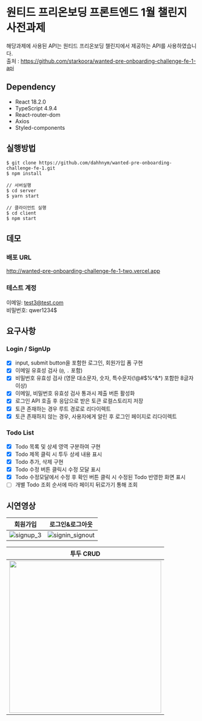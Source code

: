 # 원티드 프리온보딩 프론트엔드 1월 챌린지 사전과제

해당과제에 사용된 API는 원티드 프리온보딩 챌린지에서 제공하는 API를 사용하였습니다. <br>
출처 : https://github.com/starkoora/wanted-pre-onboarding-challenge-fe-1-api

## Dependency

- React 18.2.0
- TypeScript 4.9.4
- React-router-dom
- Axios
- Styled-components

## 실행방법

```
$ git clone https://github.com/dahhnym/wanted-pre-onboarding-challenge-fe-1.git
$ npm install

// 서버실행
$ cd server
$ yarn start

// 클라이언트 실행
$ cd client
$ npm start
```

## 데모

### 배포 URL

http://wanted-pre-onboarding-challenge-fe-1-two.vercel.app

### 테스트 계정

이메일: test3@test.com <br>
비밀번호: qwer1234$

## 요구사항

### Login / SignUp

- [x] input, submit button을 포함한 로그인, 회원가입 폼 구현
- [x] 이메일 유효성 검사 (`@`, `.` 포함)
- [x] 비밀번호 유효성 검사 (영문 대소문자, 숫자, 특수문자(!@#$%^&\*) 포함한 8글자 이상)
- [x] 이메일, 비밀번호 유효성 검사 통과시 제출 버튼 활성화
- [x] 로그인 API 호출 후 응답으로 받은 토큰 로컬스토리지 저장
- [x] 토큰 존재하는 경우 루트 경로로 리다이렉트
- [x] 토큰 존재하지 않는 경우, 사용자에게 알린 후 로그인 페이지로 리다이렉트

### Todo List

- [x] Todo 목록 및 상세 영역 구분하여 구현
- [x] Todo 제목 클릭 시 투두 상세 내용 표시
- [x] Todo 추가, 삭제 구현
- [x] Todo 수정 버튼 클릭시 수정 모달 표시
- [x] Todo 수정모달에서 수정 후 확인 버튼 클릭 시 수정된 Todo 반영한 화면 표시
- [ ] 개별 Todo 조회 순서에 따라 페이지 뒤로가기 통해 조회

## 시연영상

|                                                      회원가입                                                      |                                                     로그인&로그아웃                                                      |
| :----------------------------------------------------------------------------------------------------------------: | :----------------------------------------------------------------------------------------------------------------------: |
| ![signup_3](https://user-images.githubusercontent.com/74545780/211207693-b409e66e-69c3-4ffd-bdd6-a85003144ef3.gif) | ![signin_signout](https://user-images.githubusercontent.com/74545780/211207130-9a7f3138-573c-4aef-b1e5-6b52a3aa162f.gif) |

|                                                             투두 CRUD                                                             |
| :-------------------------------------------------------------------------------------------------------------------------------: |
| <img src="https://user-images.githubusercontent.com/74545780/211207132-e4429a1a-52b6-4a77-a5b0-f5e311c1399a.gif" width="400px" /> |
